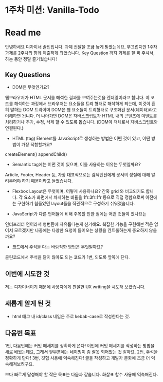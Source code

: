 # 1주차 미션: Vanilla-Todo

# Read me

안녕하세요 디자이너 솔빈입니다.
과제 전달을 조금 늦게 받았는데요, 부끄럽지만 1주차 과제를 2주차와 함께 제출하게 되었습니다.
Key Question 까지 과제를 잘 짜 주셔서, 하는 동안 정말 즐거웠습니다!

## Key Questions

- DOM은 무엇인가요?

웹브라우저가 HTML 문서를 해석한 결과를 보여주는것을 렌더링이라고 합니다. 이 코드를 해석하는 과정에서 브라우저는 요소들을 트리 형태로 해석하게 되는데, 이것이 흔히 말하는 DOM 트리이며 DOM은 웹 요소들이 트리형태로 구조화된 문서(데이터)라고 이해하면 됩니다. 더 나아가면 DOM은 자바스크립트가 HTML 내의 콘텐츠에 이벤트를 처리하거나 추가, 수정, 삭제 할 수 있도록 돕습니다. (DOM이 객체로서 자바스크립트와 연결된다.)

- HTML (tag) Element를 JavaScript로 생성하는 방법은 어떤 것이 있고, 어떤 방법이 가장 적합할까요?

createElement()
appendChild()

- Semantic tag에는 어떤 것이 있으며, 이를 사용하는 이유는 무엇일까요?

Article, Footer, Header 등, 가장 대표적으로는 검색엔진에게 문서의 성질에 대해 알려주어야 하기 때문이라고 들었습니다.

- Flexbox Layout은 무엇이며, 어떻게 사용하나요?
  간혹 grid 와 비교되기도 합니다.
  각 요소가 화면에서 차지하는 비율을 1fr:3fr:1fr 등으로 직접 정함으로써 이전에는 구현하기 힘들었던 layout들을 직관적으로 구성하기 쉬워졌습니다.

- JavaScript가 다른 언어들에 비해 주목할 만한 점에는 어떤 것들이 있나요는

인터프리터 언어라서 형변환에 자유롭다는게 신기해요. 복잡한 기능을 구현해본 적은 없어서 모르겠지만 나중에는 다양한 요청이 들어오는 상황을 컨트롤하는게 중요하지 않을까요?

- 코드에서 주석을 다는 바람직한 방법은 무엇일까요?

클린코드에서 주석을 달지 않아도 되는 코드가
1번, 되도록 앞쪽에 단다.

## 이번에 시도한 것

저는 디자이너이기 때문에 사용자에게 친절한 UX writing을 시도해 보았습니다.

## 새롭게 알게 된 것

- html 태그 내 id/class 네임은 주로 kebab-case로 작성한다는 것.

## 다음번 목표

1번, 다음번에는 커밋 메세지를 정확하게 쓴다! 이번에 커밋 메세지를 작성하는 방법을 새로 배웠는데요, 그래서 앞부분에는 네이밍이 좀 잘못 되어있는 것 같아요.
2번, 주석을 정확하게 단다!
3번, 깃헙 사용에 익숙해진다! 글을 작성하고 개발자 문화에 조금 더 익숙해져보려구요.

보다 빠르게 달성해야 할 작은 목표는 다음과 같습니다.
화살표 함수 사용에 익숙해진다.
